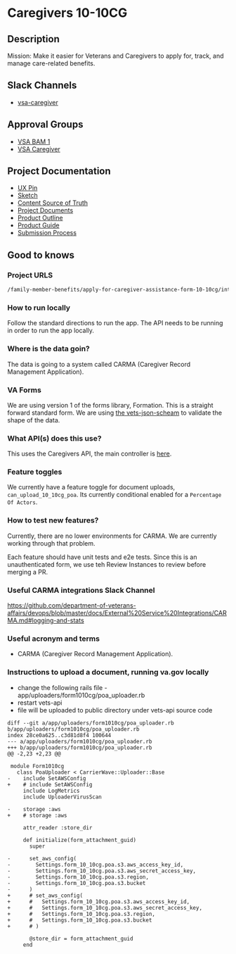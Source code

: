 # Caregivers 10-10CG

## Description

Mission: Make it easier for Veterans and Caregivers to apply for, track, and manage care-related benefits.

## Slack Channels

- [vsa-caregiver](https://slack.com/app_redirect?channel=CMJ2V70UV)

## Approval Groups

- [VSA BAM 1](https://github.com/orgs/department-of-veterans-affairs/teams/vsa-bam-1-frontend)
- [VSA Caregiver](https://github.com/orgs/department-of-veterans-affairs/teams/vsa-caregiver-frontend)

## Project Documentation

- [UX Pin](https://preview.uxpin.com/3bf6496017f55041a94c2cfc8009c35dad5a79f2#/pages/137666459/simulate/sitemap?mode=i)
- [Sketch](https://www.sketch.com/s/5a676881-7aa8-4054-9b6e-34d86ced43d8)
- [Content Source of Truth](https://github.com/department-of-veterans-affairs/va.gov-team/blob/master/products/caregivers/1010cg-mvp/10-10CG-application-copy.md)
- [Project Documents](https://github.com/department-of-veterans-affairs/va.gov-team/tree/master/products/caregivers)
- [Product Outline](https://github.com/department-of-veterans-affairs/va.gov-team/blob/master/teams/vsa/teams/caregiver/product-outline.md)
- [Product Guide](https://github.com/department-of-veterans-affairs/va.gov-team/blob/master/teams/vsa/teams/caregiver/Online-10-10CG-Product-Guide-Updated-05.26.2021.docx)
- [Submission Process](https://github.com/department-of-veterans-affairs/va.gov-team/blob/master/products/caregivers/ux-capture/future.md)

## Good to knows

### Project URLS

``` markdown
/family-member-benefits/apply-for-caregiver-assistance-form-10-10cg/introduction
```

### How to run locally

Follow the standard directions to run the app. The API needs to be running in order to run the app locally.

### Where is the data goin?

The data is going to a system called CARMA (Caregiver Record Management Application).

### VA Forms

We are using version 1 of the forms library, Formation. This is a straight forward standard form. We are using [the vets-json-scheam](https://github.com/department-of-veterans-affairs/vets-json-schema) to validate the shape of the data.  

### What API(s) does this use?

This uses the Caregivers API, the main controller is [here](https://github.com/department-of-veterans-affairs/vets-api/blob/master/app/controllers/v0/caregivers_assistance_claims_controller.rb).

### Feature toggles

We currently have a feature toggle for document uploads, `can_upload_10_10cg_poa`. Its currently conditional enabled for a `Percentage Of Actors`.

### How to test new features?

Currently, there are no lower environments for CARMA. We are currently working through that problem.

Each feature should have unit tests and e2e tests. Since this is an unauthenticated form, we use teh Review Instances to review before merging a PR.

### Useful CARMA integrations Slack Channel

<https://github.com/department-of-veterans-affairs/devops/blob/master/docs/External%20Service%20Integrations/CARMA.md#logging-and-stats>

### Useful acronym and terms

- CARMA (Caregiver Record Management Application).

### Instructions to upload a document, running va.gov locally
* change the following rails file - app/uploaders/form1010cg/poa_uploader.rb
* restart vets-api
* file will be uploaded to public directory under vets-api source code

```
diff --git a/app/uploaders/form1010cg/poa_uploader.rb b/app/uploaders/form1010cg/poa_uploader.rb
index 28ce0a625..c3d81d8f4 100644
--- a/app/uploaders/form1010cg/poa_uploader.rb
+++ b/app/uploaders/form1010cg/poa_uploader.rb
@@ -2,23 +2,23 @@
 
 module Form1010cg
   class PoaUploader < CarrierWave::Uploader::Base
-    include SetAWSConfig
+    # include SetAWSConfig
     include LogMetrics
     include UploaderVirusScan
 
-    storage :aws
+    # storage :aws
 
     attr_reader :store_dir
 
     def initialize(form_attachment_guid)
       super
 
-      set_aws_config(
-        Settings.form_10_10cg.poa.s3.aws_access_key_id,
-        Settings.form_10_10cg.poa.s3.aws_secret_access_key,
-        Settings.form_10_10cg.poa.s3.region,
-        Settings.form_10_10cg.poa.s3.bucket
-      )
+      # set_aws_config(
+      #   Settings.form_10_10cg.poa.s3.aws_access_key_id,
+      #   Settings.form_10_10cg.poa.s3.aws_secret_access_key,
+      #   Settings.form_10_10cg.poa.s3.region,
+      #   Settings.form_10_10cg.poa.s3.bucket
+      # )
 
       @store_dir = form_attachment_guid
     end 
```

